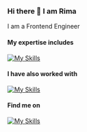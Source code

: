 ### Hi there 👋 I am Rima

I am a Frontend Engineer

#### My expertise includes
[![My Skills](https://skillicons.dev/icons?i=react,scala,js,ts,html,css,jquery)](https://skillicons.dev)

#### I have also worked with
[![My Skills](https://skillicons.dev/icons?i=nextjs,gulp,sass,webpack,git)](https://skillicons.dev)

#### Find me on
[![My Skills](https://skillicons.dev/icons?i=linkedin)](https://www.linkedin.com/in/esmotara-rima/)



<!--
**mariratamosi/mariratamosi** is a ✨ _special_ ✨ repository because its `README.md` (this file) appears on your GitHub profile.

Here are some ideas to get you started:

- 🔭 I’m currently working on ...
- 🌱 I’m currently learning ...
- 👯 I’m looking to collaborate on ...
- 🤔 I’m looking for help with ...
- 💬 Ask me about ...
- 📫 How to reach me: ...
- 😄 Pronouns: ...
- ⚡ Fun fact: ...
-->
